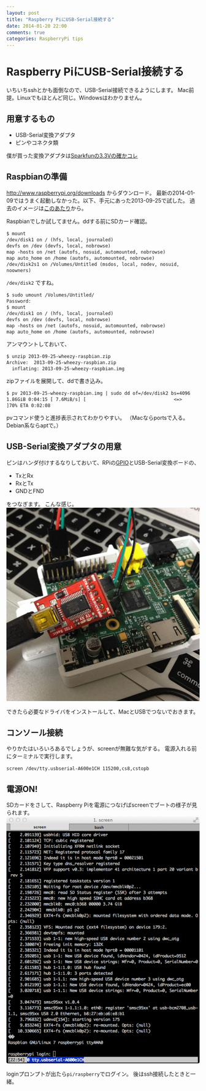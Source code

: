 ```yaml
---
layout: post
title: "Raspberry PiにUSB-Serial接続する"
date: 2014-01-20 22:00
comments: true
categories: RaspberryPi tips
---
```



# Raspberry PiにUSB-Serial接続する

いちいちsshとかも面倒なので、USB-Serial接続できるようにします。
Mac前提。Linuxでもほとんど同じ。Windowsはわかりません。

## 用意するもの

* USB-Serial変換アダプタ
* ピンやコネクタ類

僕が買った変換アダプタは[Sparkfunの3.3Vの確かコレ](http://www.switch-science.com/catalog/343/)


## Raspbianの準備
http://www.raspberrypi.org/downloads
からダウンロード。
最新の2014-01-09ではうまく起動しなかった。以下、手元にあった2013-09-25で試した。
過去のイメージは[このあたり](http://downloads.raspberrypi.org/raspbian/images/)から。

Raspbianでしか試してません。ddする前にSDカード確認。
```
$ mount
/dev/disk1 on / (hfs, local, journaled)
devfs on /dev (devfs, local, nobrowse)
map -hosts on /net (autofs, nosuid, automounted, nobrowse)
map auto_home on /home (autofs, automounted, nobrowse)
/dev/disk2s1 on /Volumes/Untitled (msdos, local, nodev, nosuid, noowners)
```
`/dev/disk2` ですね。
```
$ sudo umount /Volumes/Untitled/
Password:
$ mount
/dev/disk1 on / (hfs, local, journaled)
devfs on /dev (devfs, local, nobrowse)
map -hosts on /net (autofs, nosuid, automounted, nobrowse)
map auto_home on /home (autofs, automounted, nobrowse)
```
アンマウントしておいて、

```
$ unzip 2013-09-25-wheezy-raspbian.zip
Archive:  2013-09-25-wheezy-raspbian.zip
  inflating: 2013-09-25-wheezy-raspbian.img
```
zipファイルを展開して、ddで書き込み。
```
$ pv 2013-09-25-wheezy-raspbian.img | sudo dd of=/dev/disk2 bs=4096
1.86GiB 0:04:15 [ 7.6MiB/s] [                                <=>               ]70% ETA 0:02:08
```
pvコマンド使うと進捗表示されてわかりやすい。
（Macならportsで入る。Debian系ならaptで。）

## USB-Serial変換アダプタの用意

ピンはハンダ付けするなりしておいて、RPiの[GPIO](http://elinux.org/RPi_Low-level_peripherals)とUSB-Serial変換ボードの、

* TxとRx
* RxとTx
* GNDとFND

をつなぎます。
こんな感じ。![ピンをつないだ図](/images/IMG_3828.jpg)

できたら必要なドライバをインストールして、MacとUSBでつないでおきます。

## コンソール接続

やりかたはいろいろあるでしょうが、screenが無難な気がする。
電源入れる前にターミナルで実行します。

```
screen /dev/tty.usbserial-A600e1CH 115200,cs8,cstopb
```

## 電源ON!

SDカードをさして、Raspberry Piを電源につなげばscreenでブートの様子が見られます。
![screen](/images/screen.png)

loginプロンプトが出たら`pi/raspberry`でログイン。
後はssh接続したときと一緒。
